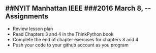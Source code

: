 ##NYIT Manhattan IEEE
###2016 March 8, -- Assignments
---

+ Review lesson plan
+ Read Chapters 3 and 4 in the ThinkPython book
+ Complete the end of chapter exercises for chapters 3 and 4
+ Push your code to your github account as you program
